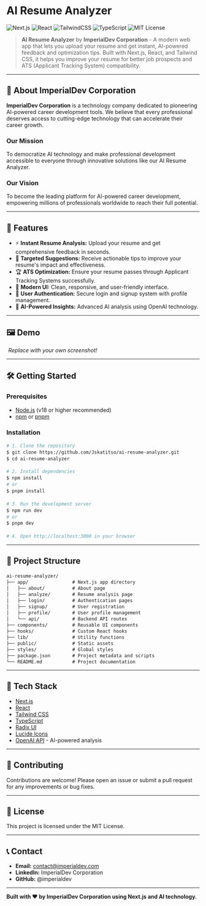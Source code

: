 # AI Resume Analyzer

![Next.js](https://img.shields.io/badge/Next.js-14-blue?logo=nextdotjs)
![React](https://img.shields.io/badge/React-18-61DAFB?logo=react)
![TailwindCSS](https://img.shields.io/badge/Tailwind_CSS-3-38B2AC?logo=tailwindcss)
![TypeScript](https://img.shields.io/badge/TypeScript-5-3178C6?logo=typescript)
![MIT License](https://img.shields.io/badge/License-MIT-green.svg)

> **AI Resume Analyzer** by **ImperialDev Corporation** - A modern web app that lets you upload your resume and get instant, AI-powered feedback and optimization tips. Built with Next.js, React, and Tailwind CSS, it helps you improve your resume for better job prospects and ATS (Applicant Tracking System) compatibility.

---

## 🏢 About ImperialDev Corporation

**ImperialDev Corporation** is a technology company dedicated to pioneering AI-powered career development tools. We believe that every professional deserves access to cutting-edge technology that can accelerate their career growth.

### Our Mission
To democratize AI technology and make professional development accessible to everyone through innovative solutions like our AI Resume Analyzer.

### Our Vision
To become the leading platform for AI-powered career development, empowering millions of professionals worldwide to reach their full potential.

---

## 🚀 Features

- ⚡ **Instant Resume Analysis:** Upload your resume and get comprehensive feedback in seconds.
- 🎯 **Targeted Suggestions:** Receive actionable tips to improve your resume's impact and effectiveness.
- 🏆 **ATS Optimization:** Ensure your resume passes through Applicant Tracking Systems successfully.
- 💎 **Modern UI:** Clean, responsive, and user-friendly interface.
- 🔐 **User Authentication:** Secure login and signup system with profile management.
- 🤖 **AI-Powered Insights:** Advanced AI analysis using OpenAI technology.

---

## 🖼️ Demo

![Demo Screenshot](public/placeholder.jpg)
*Replace with your own screenshot!*

---

## 🛠️ Getting Started

### Prerequisites
- [Node.js](https://nodejs.org/) (v18 or higher recommended)
- [npm](https://www.npmjs.com/) or [pnpm](https://pnpm.io/)

### Installation

```bash
# 1. Clone the repository
$ git clone https://github.com/Jskatitso/ai-resume-analyzer.git
$ cd ai-resume-analyzer

# 2. Install dependencies
$ npm install
# or
$ pnpm install

# 3. Run the development server
$ npm run dev
# or
$ pnpm dev

# 4. Open http://localhost:3000 in your browser
```

---

## 📁 Project Structure

```
ai-resume-analyzer/
├── app/                # Next.js app directory
│   ├── about/          # About page
│   ├── analyze/        # Resume analysis page
│   ├── login/          # Authentication pages
│   ├── signup/         # User registration
│   ├── profile/        # User profile management
│   └── api/            # Backend API routes
├── components/         # Reusable UI components
├── hooks/              # Custom React hooks
├── lib/                # Utility functions
├── public/             # Static assets
├── styles/             # Global styles
├── package.json        # Project metadata and scripts
└── README.md           # Project documentation
```

---

## 🧰 Tech Stack

- [Next.js](https://nextjs.org/)
- [React](https://react.dev/)
- [Tailwind CSS](https://tailwindcss.com/)
- [TypeScript](https://www.typescriptlang.org/)
- [Radix UI](https://www.radix-ui.com/)
- [Lucide Icons](https://lucide.dev/)
- [OpenAI API](https://openai.com/) - AI-powered analysis

---

## 🤝 Contributing

Contributions are welcome! Please open an issue or submit a pull request for any improvements or bug fixes.

---

## 📄 License

This project is licensed under the MIT License.

---

## 📞 Contact

- **Email:** contact@imperialdev.com
- **LinkedIn:** ImperialDev Corporation
- **GitHub:** @imperialdev

---

**Built with ❤️ by ImperialDev Corporation using Next.js and AI technology.** 
